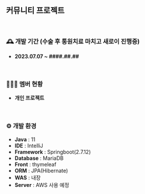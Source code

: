 ## 커뮤니티 프로젝트
<br>

### 🕰️ 개발 기간 (수술 후 통원치료 마치고 새로이 진행중)
- **2023.07.07 ~ ####.##.##**

<br>

### 🧑‍🤝‍🧑 멤버 현황
- **개인 프로젝트**
  
<br>

### ⚙️ 개발 환경
- **Java** : 11
- **IDE** : IntelliJ
- **Framework** : Springboot(2.7.12)
- **Database** : MariaDB
- **Front** : thymeleaf
- **ORM** : JPA(Hibernate)
- **WAS** : 내장
- **Server** : AWS 사용 예정
